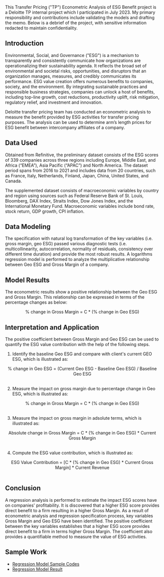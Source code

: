 This Transfer Pricing ("TP") Econometric Analysis of ESG Benefit project is a Deloitte TP internal project which I participated in July 2023. My primary responsibility and contributions include validating the models and drafting the memo. Below is a debrief of the project, with sensitive information redacted to maintain confidentiality.

## Introduction
Environmental, Social, and Governance ("ESG") is a mechanism to transparently and consistently communicate how organizations are operationalizing their sustainability agenda. It reflects the broad set of environmental and societal risks, opportunities, and disruptors that an organization manages, measures, and credibly communicates its performance. ESG value creation offers numerous benefits to companies, society, and the environment. By integrating sustainable practices and responsible business strategies, companies can unlock a host of benefits, including top-line growth, cost reductions, productivity uplift, risk mitigation, regulatory relief, and investment and innovation.

Deloitte transfer pricing team has conducted an econometric analysis to measure the benefit provided by ESG activities for transfer pricing purposes. The analysis can be used to determine arm’s length prices for ESG benefit between intercompany affiliates of a company.  

## Data Used
Obtained from Refinitive, the preliminary dataset consists of the ESG scores of 339 companies across three regions including Europe, Middle East, and Africa (“EMEA”), Asia Pacific (“APAC”) and North America. The dataset period spans from 2016 to 2021 and includes data from 20 countries, such as France, Italy, Netherlands, Finland, Japan, China, United States, and Canada. 

The supplemented dataset consists of macroeconomic variables by country and region using sources such as Federal Reserve Bank of St. Louis, Bloomberg, DAX Index, Straits Index, Dow Jones Index, and the International Monetary Fund. Macroeconomic variables include bond rate, stock return, GDP growth, CPI inflation.

## Data Modeling

The specification with natural log transformation of the key variables (i.e. gross margin, geo ESG) passed various diagnostic tests (i.e. multicollinearity, autocorrelation, normality of residuals, consistency over different time duration) and provide the most robust results. A logarithms regression model is performed to analyze the multiplicative relationship between Geo ESG and Gross Margin of a company.

## Model Results
The econometric results show a positive relationship between the Geo ESG and Gross Margin. This relationship can be expressed in terms of the percentage changes as below:

<div align="center">
  </strong> % change in Gross Margin = C * (% change in Geo ESG) </strong>
</div>

## Interpretation and Application
The positive coefficient between Gross Margin and Geo ESG can be used to quantify the ESG value contribution with the help of the following steps.
 
1. Identify the baseline Geo ESG and compare with client's current GEO ESG, which is illustrated as:
<div align="center">
  </strong> % change in Geo ESG = (Current Geo ESG - Baseline Geo ESG) / Baseline Geo ESG </strong>
</div> <br>

2. Measure the impact on gross margin due to percentage change in Geo ESG, which is illustrated as:
<div align="center">
  </strong> % change in Gross Margin = C * (% change in Geo ESG) </strong>
</div> <br>
  
3. Measure the impact on gross margin in adsolute terms, which is illustrated as:
<div align="center">
  </strong> Absolute change in Gross Margin = C * (% change in Geo ESG) * Current Gross Margin </strong>
</div> <br>
   
4. Compute the ESG value contribution, which is illustrated as:   
<div align="center">
  </strong> ESG Value Contribution = [C * (% change in Geo ESG) * Current Gross Margin] * Current Revenue </strong>
</div> <br>

## Conclusion
A regression analysis is performed to estimate the impact ESG scores have on companies' profitability. It is discovered that a higher ESG score provides direct benefit to a firm resulting in a higher Gross Margin. As a result of econometric analysis and regression specification process, key variables Gross Margin and Geo ESG have been identified. The positive coefficient between the key variables establishes that a higher ESG score provides direct benefit to a firm in terms higher Gross Margin. The coefficient also provides a quantifiable method to measure the value of ESG activities.

## Sample Work
* [Regression Model Sample Codes](https://github.com/madelinezL/Project-Demos/blob/main/TP%20ESG%20Regression/Sample%20Work%20(redacted)/ESG%20Regression.png)
* [Regression Model Result](https://github.com/madelinezL/Project-Demos/blob/main/TP%20ESG%20Regression/Sample%20Work%20(redacted)/ESG%20Regression%20Result.png)
